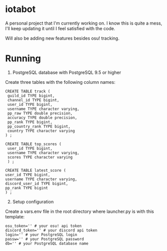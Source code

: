 # iotabot

A personal project that I'm currently working on. I know this is quite a mess, I'll keep updating it until I feel
satisfied with the code. 

Will also be adding new features besides osu! tracking.

# Running
1. PostgreSQL database with PostgreSQL 9.5 or higher

Create three tables with the following column names:
```
CREATE TABLE track (
 guild_id TYPE bigint,
 channel_id TYPE bigint,
 user_id TYPE bigint,
 username TYPE character varying,
 pp_raw TYPE double precision,
 accuracy TYPE double precision,
 pp_rank TYPE bigint,
 pp_country_rank TYPE bigint,
 country TYPE character varying
) ;
```
```
CREATE TABLE top_scores (
 user_id TYPE bigint,
 username TYPE character varying,
 scores TYPE character varying
 ) ;
 ```
 ```
 CREATE TABLE latest_score (
 user_id TYPE bigint,
 username TYPE character varying,
 discord_user_id TYPE bigint,
 pp_rank TYPE bigint
) ;
```
2. Setup configuration

Create a vars.env file in the root directory where launcher.py is with this template:
```
osu_token='' # your osu! api token
discord_token='' # your discord api token
login='' # your PostgreSQL login
passw='' # your PostgreSQL password
db='' # your PostgreSQL database name
```
